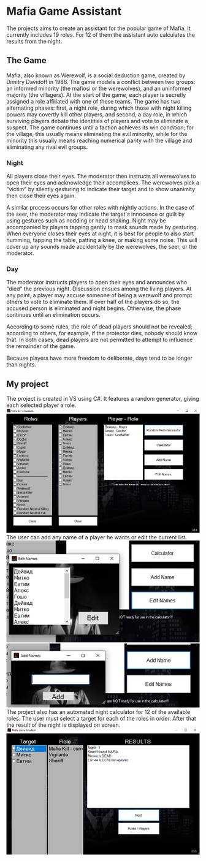 
# Mafia Game Assistant

The projects aims to create an assistant for the popular game of Mafia. It currently includes 19 roles. For 12 of them the assistant auto calculates the results from the night.


## The Game
Mafia, also known as Werewolf, is a social deduction game, created by Dimitry Davidoff in 1986. The game models a conflict between two groups: an informed minority (the mafiosi or the werewolves), and an uninformed majority (the villagers). At the start of the game, each player is secretly assigned a role affiliated with one of these teams. The game has two alternating phases: first, a night role, during which those with night killing powers may covertly kill other players, and second, a day role, in which surviving players debate the identities of players and vote to eliminate a suspect. The game continues until a faction achieves its win condition; for the village, this usually means eliminating the evil minority, while for the minority this usually means reaching numerical parity with the village and eliminating any rival evil groups.

### Night

All players close their eyes. The moderator then instructs all werewolves to open their eyes and acknowledge their accomplices. The werewolves pick a "victim" by silently gesturing to indicate their target and to show unanimity then close their eyes again.

A similar process occurs for other roles with nightly actions. In the case of the seer, the moderator may indicate the target's innocence or guilt by using gestures such as nodding or head shaking.
Night may be accompanied by players tapping gently to mask sounds made by gesturing. When everyone closes their eyes at night, it is best for people to also start humming, tapping the table, patting a knee, or making some noise. This will cover up any sounds made accidentally by the werewolves, the seer, or the moderator.

### Day
The moderator instructs players to open their eyes and announces who "died" the previous night. Discussion ensues among the living players. At any point, a player may accuse someone of being a werewolf and prompt others to vote to eliminate them. If over half of the players do so, the accused person is eliminated and night begins. Otherwise, the phase continues until an elimination occurs.

According to some rules, the role of dead players should not be revealed; according to others, for example, if the protector dies, nobody should know that. In both cases, dead players are not permitted to attempt to influence the remainder of the game.

Because players have more freedom to deliberate, days tend to be longer than nights.

## My project
The project is created in VS using C#. It features a random generator, giving each selected player a role. 
![Screenshot](1.png)
The user can add any name of a player he wants or edit the current list.
![Screenshot](2.png)
![Screenshot](3.png)
The project also has an automated night calculator for 12 of the available roles. The user must select a target for each of the roles in order. After that the result of the night is displayed on screen.
![Screenshot](4.png)
